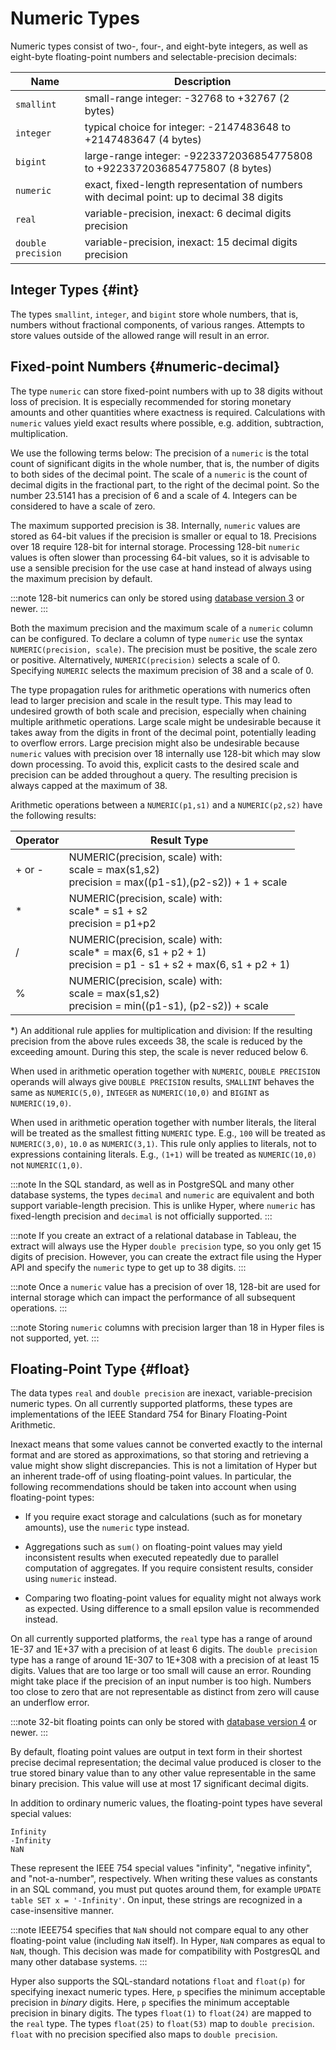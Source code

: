 # Numeric Types

Numeric types consist of two-, four-, and eight-byte integers, as well
as eight-byte floating-point numbers and selectable-precision decimals:

Name | Description 
---|---
`smallint`|small-range integer: -32768 to +32767 (2 bytes)
`integer`|typical choice for integer: -2147483648 to +2147483647 (4 bytes)
`bigint`|large-range integer: -9223372036854775808 to +9223372036854775807 (8 bytes)
`numeric`|exact, fixed-length representation of numbers with decimal point: up to decimal 38 digits
`real`|variable-precision, inexact: 6 decimal digits precision
`double precision`|variable-precision, inexact: 15 decimal digits precision

## Integer Types {#int}

The types `smallint`, `integer`, and `bigint` store whole numbers, that
is, numbers without fractional components, of various ranges. Attempts
to store values outside of the allowed range will result in an error.

## Fixed-point Numbers {#numeric-decimal}

The type `numeric` can store fixed-point numbers with up to 38 digits
without loss of precision. It is especially recommended for storing
monetary amounts and other quantities where exactness is required.
Calculations with `numeric` values yield exact results where possible,
e.g. addition, subtraction, multiplication.

We use the following terms below: The precision of a `numeric` is the
total count of significant digits in the whole number, that is, the
number of digits to both sides of the decimal point. The scale of a
`numeric` is the count of decimal digits in the fractional part, to the
right of the decimal point. So the number 23.5141 has a precision of 6
and a scale of 4. Integers can be considered to have a scale of zero.

The maximum supported precision is 38. Internally, `numeric` values are
stored as 64-bit values if the precision is smaller or equal to 18.
Precisions over 18 require 128-bit for internal storage. Processing
128-bit `numeric` values is often slower than processing 64-bit values,
so it is advisable to use a sensible precision for the use case at hand
instead of always using the maximum precision by default.

:::note
128-bit numerics can only be stored using [database version 3](/docs/hyper-api/hyper_process#version-3) or newer.
:::

Both the maximum precision and the maximum scale of a `numeric` column
can be configured. To declare a column of type `numeric` use the syntax
`NUMERIC(precision, scale)`. The precision must be positive, the scale zero or positive.
Alternatively, `NUMERIC(precision)` selects a scale of 0.
Specifying `NUMERIC` selects the maximum precision of 38 and a scale of 0.

The type propagation rules for arithmetic operations with numerics often
lead to larger precision and scale in the result type. This may lead to
undesired growth of both scale and precision, especially when chaining
multiple arithmetic operations. Large scale might be undesirable because 
it takes away from the digits in front of the decimal point, potentially 
leading to overflow errors. Large precision might also be undesirable
because `numeric` values with precision over 18 internally use 128-bit
which may slow down processing. To avoid this, explicit casts to the
desired scale and precision can be added throughout a query. The resulting
precision is always capped at the maximum of 38.

Arithmetic operations between a `NUMERIC(p1,s1)` and a `NUMERIC(p2,s2)`
have the following results:

|Operator|Result Type|
|---|---|
| + or - |NUMERIC(precision, scale) with:<br/>scale = max(s1,s2)<br/>precision = max((p1-s1),(p2-s2)) + 1 + scale|
|*|NUMERIC(precision, scale) with:<br/> scale* = s1 + s2<br/> precision = p1+p2|
|/|NUMERIC(precision, scale) with:<br/> scale* = max(6, s1 + p2 + 1)<br/>precision = p1 - s1 + s2 + max(6, s1 + p2 + 1)|
|%|NUMERIC(precision, scale) with:<br/> scale = max(s1,s2)<br/>precision = min((p1-s1), (p2-s2)) + scale|

*) An additional rule applies for multiplication and division: If the resulting precision
from the above rules exceeds 38, the scale is reduced by the exceeding amount.
During this step, the scale is never reduced below 6.

When used in arithmetic operation together with `NUMERIC`,
`DOUBLE PRECISION` operands will always give `DOUBLE PRECISION` results,
`SMALLINT` behaves the same as `NUMERIC(5,0)`, `INTEGER` as
`NUMERIC(10,0)` and `BIGINT` as `NUMERIC(19,0)`.

When used in arithmetic operation together with number literals, the literal will be treated
as the smallest fitting `NUMERIC` type. E.g., `100` will be treated as
`NUMERIC(3,0)`, `10.0` as `NUMERIC(3,1)`. This rule only applies to literals, not to expressions containing literals. E.g., `(1+1)` will be treated as `NUMERIC(10,0)` not `NUMERIC(1,0)`.

:::note
In the SQL standard, as well as in PostgreSQL and many other database
systems, the types `decimal` and `numeric` are equivalent and both
support variable-length precision. This is unlike Hyper, where `numeric`
has fixed-length precision and `decimal` is not officially supported.
:::

:::note
If you create an extract of a relational database in Tableau, the
extract will always use the Hyper `double precision` type, so you only
get 15 digits of precision. However, you can create the extract file
using the Hyper API and specify the `numeric` type to get up to 38
digits.
:::

:::note
Once a `numeric` value has a precision of over 18, 128-bit are used for
internal storage which can impact the performance of all subsequent
operations.
:::

:::note
Storing `numeric` columns with precision larger than 18 in Hyper files
is not supported, yet.
:::

## Floating-Point Type {#float}

The data types `real` and `double precision` are inexact, variable-precision
numeric types. On all currently supported platforms, these types are
implementations of the IEEE Standard 754 for Binary Floating-Point
Arithmetic.

Inexact means that some values cannot be converted exactly to the
internal format and are stored as approximations, so that storing and
retrieving a value might show slight discrepancies. This is not a
limitation of Hyper but an inherent trade-off of using floating-point
values. In particular, the following recommendations should be taken
into account when using floating-point types:

-   If you require exact storage and calculations (such as for monetary
    amounts), use the `numeric` type instead.

-   Aggregations such as `sum()` on floating-point values may yield
    inconsistent results when executed repeatedly due to parallel
    computation of aggregates. If you require consistent results,
    consider using `numeric` instead.

-   Comparing two floating-point values for equality might not always
    work as expected. Using difference to a small epsilon value is
    recommended instead.

On all currently supported platforms, the `real` type has a range of around
1E-37 and 1E+37 with a precision of at least 6 digits.
The `double precision` type has a
range of around 1E-307 to 1E+308 with a precision of at least 15 digits.
Values that are too large or too small will cause an error. Rounding
might take place if the precision of an input number is too high.
Numbers too close to zero that are not representable as distinct from
zero will cause an underflow error.

:::note
32-bit floating points can only be stored with
[database version 4](/docs/hyper-api/hyper_process#version-4) or newer.
:::

By default, floating point values are output in text form in their
shortest precise decimal representation; the decimal value produced is
closer to the true stored binary value than to any other value
representable in the same binary precision. This value will use at most
17 significant decimal digits.

In addition to ordinary numeric values, the floating-point types have
several special values:

    Infinity
    -Infinity
    NaN

These represent the IEEE 754 special values "infinity", "negative
infinity", and "not-a-number", respectively. When writing these values
as constants in an SQL command, you must put quotes around them, for
example `UPDATE table SET x = '-Infinity'`. On input, these strings are
recognized in a case-insensitive manner.

:::note
IEEE754 specifies that `NaN` should not compare equal to any other
floating-point value (including `NaN` itself). In Hyper, `NaN` compares
as equal to `NaN`, though. This decision was made for compatibility
with PostgresQL and many other database systems.
:::

Hyper also supports the SQL-standard notations `float` and `float(p)`
for specifying inexact numeric types. Here, `p` specifies the minimum
acceptable precision in *binary* digits.  Here, `p` specifies the minimum
acceptable precision in binary digits. The types `float(1)` to `float(24)`
are mapped to the `real` type. The types `float(25)` to `float(53)` map
to `double precision`. `float` with no precision specified also maps
to `double precision`.
